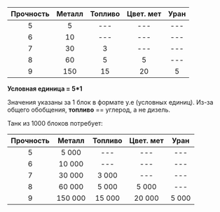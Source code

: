 | Прочность | Металл | Топливо | Цвет. мет | Уран |
| :-------: | :----: | :-----: | :-------: | :--: |
|     5     |   5    |   ---   |    ---    | ---  |
|     6     |   10   |   ---   |    ---    | ---  |
|     7     |   30   |    3    |    ---    | ---  |
|     8     |   60   |    5    |     5     | ---  |
|     9     |  150   |   15    |    20     |  5   |
**Условная единица = 5\*1**

Значения указаны за 1 блок в формате у.е (условных единиц).
Из-за общего обобщения, **топливо** == углерод, а не дизель.


Танк из 1000 блоков потребует:

| Прочность | Металл  | Топливо | Цвет. мет | Уран  |
| :-------: | :-----: | :-----: | :-------: | :---: |
|     5     |  5 000  |   ---   |    ---    |  ---  |
|     6     | 10 000  |   ---   |    ---    |  ---  |
|     7     | 30 000  |  3 000  |    ---    |  ---  |
|     8     | 60 000  |  5 000  |   5 000   |  ---  |
|     9     | 150 000 | 15 000  |  20 000   | 5 000 |
